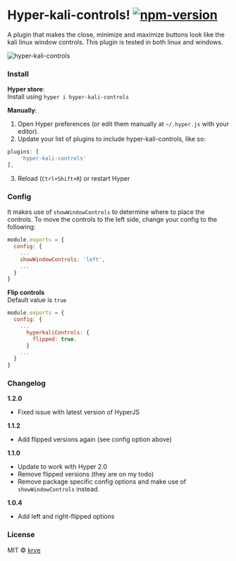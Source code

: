 # Hyper-kali-controls! [![npm-version][npm-badge]][npm-link]

A plugin that makes the close, minimize and maximize buttons look like the kali linux window controls. This plugin is tested in both linux and windows.

![hyper-kali-controls][screenshot]

### Install

**Hyper store**:  
Install using `hyper i hyper-kali-controls`

**Manually**:  
1. Open Hyper preferences (or edit them manually at `~/.hyper.js`  with your editor).
2. Update your list of plugins to include hyper-kali-controls, like so:
```javascript
plugins: [
	'hyper-kali-controls'
],
```
3. Reload (`Ctrl+Shift+R`) or restart Hyper

### Config

It makes use of `showWindowControls` to determine where to place the controls. To move the controls to the left side, change your config to the following:
```javascript
module.exports = {
  config: {
    ...
    showWindowControls: 'left',
    ...
  }
}
```

**Flip controls**  
Default value is `true`

```javascript
module.exports = {
  config: {
    ...
      hyperkaliControls: {
        flipped: true,
      }
    ...
  }
}
```

### Changelog
**1.2.0**
- Fixed issue with latest version of HyperJS

**1.1.2**
- Add flipped versions again (see config option above)

**1.1.0**
- Update to work with Hyper 2.0
- Remove flipped versions (they are on my todo)
- Remove package specific config options and make use of `showWindowControls` instead.

**1.0.4**
- Add left and right-flipped options

### License

MIT © [krve][author]

[screenshot]: https://cloud.githubusercontent.com/assets/5139119/21655977/766986e0-d2bc-11e6-8182-fd48c55c4416.png
[npm-badge]:  https://img.shields.io/npm/v/hyper-kali-controls.svg?style=flat-square
[npm-link]:   https://www.npmjs.com/package/hyper-kali-controls
[author]:     https://github.com/krve
